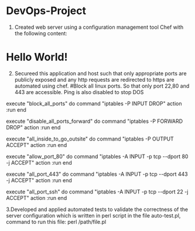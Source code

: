 # DevOps-Project

1. Created web server using a configuration management tool Chef with the following content:

<html>
   <head>
     <title>Hello World</title>
    </head>
    <body>
     <h1>Hello World!</h1>
    </body>
</html>

2. Secureed this application and host such that only appropriate ports are publicly exposed and any http requests are redirected to https are automated using chef.
#Block all linux ports. So that only port 22,80 and 443 are accessible. Ping is also disabled to stop DOS

execute "block_all_ports" do
        command "iptables -P INPUT DROP"
        action :run
end

execute "disable_all_ports_forward" do
        command "iptables -P FORWARD DROP"
        action :run
end

execute "all_inside_to_go_outsite" do
        command "iptables -P OUTPUT ACCEPT"
        action :run
end

execute "allow_port_80" do
        command "iptables -A INPUT -p tcp --dport 80 -j ACCEPT"
        action :run
end

execute "all_port_443" do
        command "iptables -A INPUT -p tcp --dport 443 -j ACCEPT"
        action :run
end

execute "all_port_ssh" do
        command "iptables -A INPUT -p tcp --dport 22 -j ACCEPT"
        action :run
end

3.Developed and applied automated tests to validate the correctness of the server configuration which is written in perl script in the file auto-test.pl, command to run this file: perl /path/file.pl


